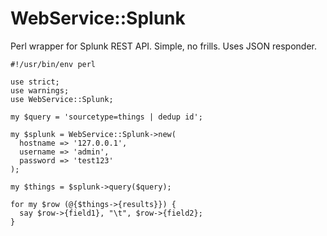 WebService::Splunk
==================

Perl wrapper for Splunk REST API. Simple, no frills. Uses JSON responder.

    #!/usr/bin/env perl

    use strict;
    use warnings;
    use WebService::Splunk;

    my $query = 'sourcetype=things | dedup id';

    my $splunk = WebService::Splunk->new(
  	  hostname => '127.0.0.1',
  	  username => 'admin',
  	  password => 'test123'
    );

    my $things = $splunk->query($query);

    for my $row (@{$things->{results}}) {
      say $row->{field1}, "\t", $row->{field2};
    }
